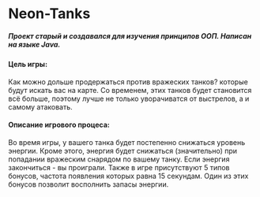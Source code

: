 # Neon-Tanks
##### Проект старый и создавался *для изучения* принципов ООП. Написан на языке Java.

#### Цель игры:
  Как можно дольше продержаться против вражеских танков? которые будут искать вас на карте. Со временем, этих танков будет становится всё больше, поэтому лучше не только уворачиватся от выстрелов, а и самому атаковать.

#### Описание игрового процеса:
  Во время игры, у вашего танка будет постепенно снижаться уровень энергии. Кроме этого, энергия будет снижаться (значительно) при попадании вражеским снарядом по вашему танку. Если энергия закончиться - вы проиграли. Также в игре присутствуют 5 типов бонусов, частота появления которых равна 15 секундам. Один из этих бонусов позволит восполнить запасы энергии.
